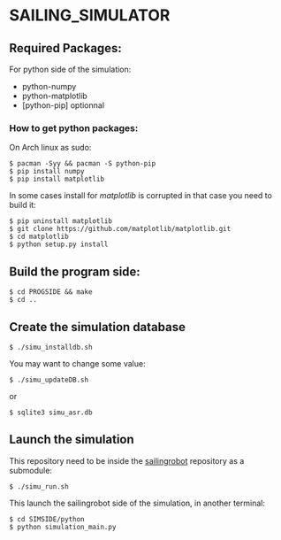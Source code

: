 SAILING_SIMULATOR
=================


## Required Packages:

For python side of the simulation:

* python-numpy
* python-matplotlib
* [python-pip] optionnal

### How to get python packages:

On Arch linux as sudo:

    $ pacman -Syy && pacman -S python-pip
    $ pip install numpy
    $ pip install matplotlib

In some cases install for *matplotlib* is corrupted in that case you need to build it:

    $ pip uninstall matplotlib
    $ git clone https://github.com/matplotlib/matplotlib.git
    $ cd matplotlib
    $ python setup.py install

## Build the program side:

    $ cd PROGSIDE && make
    $ cd ..

## Create the simulation database

    $ ./simu_installdb.sh

You may want to change some value:

    $ ./simu_updateDB.sh

or

    $ sqlite3 simu_asr.db

## Launch the simulation

This repository need to be inside the [sailingrobot](https://github.com/AlandSailingRobots/sailingrobot) repository as a submodule:

    $ ./simu_run.sh

This launch the sailingrobot side of the simulation, in another terminal:

    $ cd SIMSIDE/python
    $ python simulation_main.py
